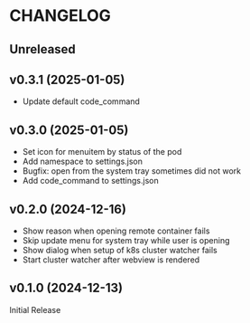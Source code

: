 # CHANGELOG

## Unreleased

## v0.3.1 (2025-01-05)

- Update default code_command

## v0.3.0 (2025-01-05)

- Set icon for menuitem by status of the pod
- Add namespace to settings.json
- Bugfix: open from the system tray sometimes did not work
- Add code_command to settings.json

## v0.2.0 (2024-12-16)

- Show reason when opening remote container fails
- Skip update menu for system tray while user is opening
- Show dialog when setup of k8s cluster watcher fails
- Start cluster watcher after webview is rendered

## v0.1.0 (2024-12-13)

Initial Release
